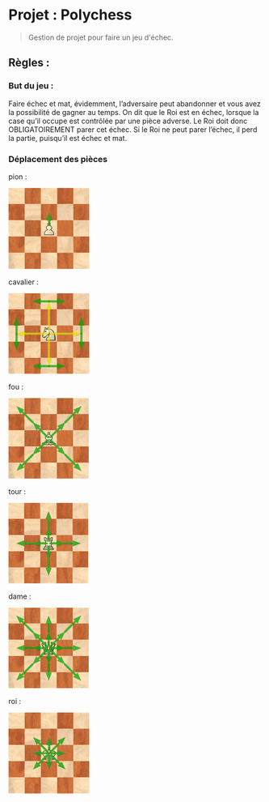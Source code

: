 # Projet : Polychess  
> Gestion de projet pour faire un jeu d'échec. 

## Règles : 

### But du jeu :

Faire échec et mat, évidemment, l’adversaire peut abandonner et vous avez la possibilité de gagner au temps.
On dit que le Roi est en échec, lorsque la case qu’il occupe est contrôlée par une pièce adverse. Le Roi doit donc OBLIGATOIREMENT parer cet échec.
Si le Roi ne peut parer l’échec, il perd la partie, puisqu’il est échec et mat.

### Déplacement des pièces 

  pion :
  
![](img/deplacement-pion.png)

  cavalier :
  
![](img/deplacement-cavalier.png)

  fou :
  
![](img/deplacement-fou.png)

  tour :
  
![](img/deplacement-tour.png)

  dame :
  
![](img/deplacement-dame.png)

  roi :
  
![](img/deplacement-roi.png)
